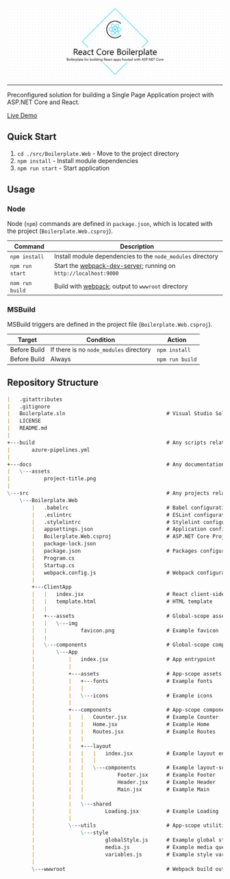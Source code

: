 ![React Core Boilerplate](./docs/assets/project-title.png)

---

Preconfigured solution for building a Single Page Application project with ASP.NET Core and React.

[Live Demo](https://smiosoft.github.io/react-core-boilerplate)

## Quick Start

1. `cd ./src/Boilerplate.Web` - Move to the project directory
2. `npm install` - Install module dependencies
3. `npm run start` - Start application

## Usage

### Node

Node (`npm`) commands are defined in `package.json`, which is located with the project (`Boilerplate.Web.csproj`).

| Command         | Description                                                                                                              |
| --------------- | ------------------------------------------------------------------------------------------------------------------------ |
| `npm install`   | Install module dependencies to the `node_modules` directory                                                              |
| `npm run start` | Start the [webpack-dev-server](https://github.com/webpack/webpack-dev-server); running on `http://localhost:9000`  |
| `nom run build` | Build with [webpack](https://webpack.js.org/); output to `wwwroot` directory |

### MSBuild

MSBuild triggers are defined in the project file (`Boilerplate.Web.csproj`).

| Target       | Condition                               | Action                  |
| ------------ | --------------------------------------- | ----------------------- |
| Before Build | If there is no `node_modules` directory | `npm install`   |
| Before Build | Always                                  | `npm run build` |

## Repository Structure

```markdown
|   .gitattributes
|   .gitignore
|   Boilerplate.sln                                 # Visual Studio Solution
|   LICENSE
|   README.md
|
+---build                                           # Any scripts related to building the project
|       azure-pipelines.yml
|
+---docs                                            # Any documentation files and assets
|   \---assets
|           project-title.png
|
\---src                                             # Any projects related to the source code
    \---Boilerplate.Web
        |   .babelrc                                # Babel configuration
        |   .eslintrc                               # ESLint configuration
        |   .stylelintrc                            # Stylelint configuration
        |   appsettings.json                        # Application configuration
        |   Boilerplate.Web.csproj                  # ASP.NET Core Project
        |   package-lock.json
        |   package.json                            # Packages configuration
        |   Program.cs
        |   Startup.cs
        |   webpack.config.js                       # Webpack configuration
        |
        +---ClientApp
        |   |   index.jsx                           # React client-side entrypoint
        |   |   template.html                       # HTML template
        |   |
        |   +---assets                              # Global-scope assets
        |   |   \---img
        |   |           favicon.png                 # Example favicon
        |   |
        |   \---components                          # Global-scope components
        |       \---App
        |           |   index.jsx                   # App entrypoint
        |           |
        |           +---assets                      # App-scope assets
        |           |   +---fonts                   # Example fonts
        |           |   |
        |           |   \---icons                   # Example icons
        |           |
        |           +---components                  # App-scope components
        |           |   |   Counter.jsx             # Example Counter
        |           |   |   Home.jsx                # Example Home
        |           |   |   Routes.jsx              # Example Routes
        |           |   |
        |           |   +---layout
        |           |   |   |   index.jsx           # Example layout entrypoint
        |           |   |   |
        |           |   |   \---components          # Example layout-scope components
        |           |   |           Footer.jsx      # Example Footer
        |           |   |           Header.jsx      # Example Header
        |           |   |           Main.jsx        # Example Main
        |           |   |
        |           |   \---shared
        |           |           Loading.jsx         # Example Loading
        |           |
        |           \---utils                       # App-scope utilities
        |               \---style
        |                       globalStyle.js      # Example global style
        |                       media.js            # Example media queries
        |                       variables.js        # Example style variables
        |
        \---wwwroot                                 # Webpack build output
```
